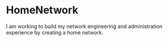 # HomeNetwork
I am working to build my network engineering and administration experience by creating a home network.
